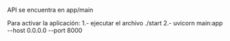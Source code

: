 API se encuentra en app/main

Para activar la aplicación:
1.- ejecutar el archivo ./start
2.- uvicorn main:app --host 0.0.0.0 --port 8000
